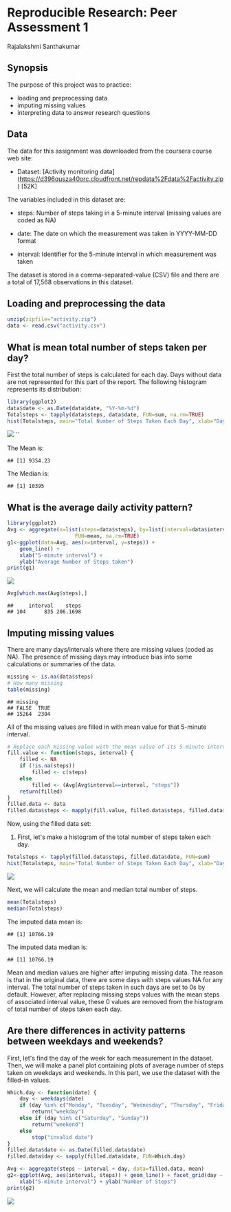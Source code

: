# Reproducible Research: Peer Assessment 1
Rajalakshmi Santhakumar  
## Synopsis

The purpose of this project was to practice:

- loading and preprocessing data
- imputing missing values
- interpreting data to answer research questions

## Data

The data for this assignment was downloaded from the coursera course web site:

- Dataset: [Activity monitoring data] (https://d396qusza40orc.cloudfront.net/repdata%2Fdata%2Factivity.zip) [52K]

The variables included in this dataset are:

- steps: Number of steps taking in a 5-minute interval (missing values are coded as NA)

- date: The date on which the measurement was taken in YYYY-MM-DD format

- interval: Identifier for the 5-minute interval in which measurement was taken

The dataset is stored in a comma-separated-value (CSV) file and there are a total of 17,568 observations in this dataset.

## Loading and preprocessing the data


```r
unzip(zipfile="activity.zip")
data <- read.csv("activity.csv")
```

## What is mean total number of steps taken per day?

First the total number of steps is calculated for each day.  Days without data are not represented for this part of the report. The following histogram represents its distribution:


```r
library(ggplot2)
data$date <- as.Date(data$date, "%Y-%m-%d")
Totalsteps <- tapply(data$steps, data$date, FUN=sum, na.rm=TRUE)
hist(Totalsteps, main="Total Number of Steps Taken Each Day", xlab="Day", col="blue")
```

![](PA1_template_files/figure-html/unnamed-chunk-2-1.png)<!-- -->
``

The Mean is: 

```
## [1] 9354.23
```

The Median is:

```
## [1] 10395
```

## What is the average daily activity pattern?


```r
library(ggplot2)
Avg <- aggregate(x=list(steps=data$steps), by=list(interval=data$interval),
                      FUN=mean, na.rm=TRUE)
g1<-ggplot(data=Avg, aes(x=interval, y=steps)) +
    geom_line() +
    xlab("5-minute interval") +
    ylab("Average Number of Steps taken")
print(g1)
```

![](PA1_template_files/figure-html/unnamed-chunk-5-1.png)<!-- -->

```r
Avg[which.max(Avg$steps),]
```

```
##     interval    steps
## 104      835 206.1698
```

## Imputing missing values

There are many days/intervals where there are missing values (coded as NA). The presence of missing days may introduce bias into some calculations or summaries of the data.


```r
missing <- is.na(data$steps)
# How many missing
table(missing)
```

```
## missing
## FALSE  TRUE 
## 15264  2304
```
All of the missing values are filled in with mean value for that 5-minute interval.


```r
# Replace each missing value with the mean value of its 5-minute interval
fill.value <- function(steps, interval) {
    filled <- NA
    if (!is.na(steps))
        filled <- c(steps)
    else
        filled <- (Avg[Avg$interval==interval, "steps"])
    return(filled)
}
filled.data <- data
filled.data$steps <- mapply(fill.value, filled.data$steps, filled.data$interval)
```

Now, using the filled data set: 

1. First, let's make a histogram of the total number of steps taken each day. 


```r
Totalsteps <- tapply(filled.data$steps, filled.data$date, FUN=sum)
hist(Totalsteps, main="Total Number of Steps Taken Each Day", xlab="Day", col="blue")
```

![](PA1_template_files/figure-html/unnamed-chunk-8-1.png)<!-- -->

Next, we will calculate the mean and median total number of steps.

```r
mean(Totalsteps)
median(Totalsteps)
```

The imputed data mean  is: 

```
## [1] 10766.19
```

The imputed data median is: 

```
## [1] 10766.19
```

Mean and median values are higher after imputing missing data. The reason is that in the original data, there are some days with steps values NA for any interval. The total number of steps taken in such days are set to 0s by default. However, after replacing missing steps values with the mean steps of associated interval value, these 0 values are removed from the histogram of total number of steps taken each day.

## Are there differences in activity patterns between weekdays and weekends?

First, let's find the day of the week for each measurement in the dataset. Then, we will make a panel plot containing plots of average number of steps taken on weekdays and weekends. In this part, we use the dataset with the filled-in values.


```r
Which.day <- function(date) {
    day <- weekdays(date)
    if (day %in% c("Monday", "Tuesday", "Wednesday", "Thursday", "Friday"))
        return("weekday")
    else if (day %in% c("Saturday", "Sunday"))
        return("weekend")
    else
        stop("invalid date")
}
filled.data$date <- as.Date(filled.data$date)
filled.data$day <- sapply(filled.data$date, FUN=Which.day)

Avg <- aggregate(steps ~ interval + day, data=filled.data, mean)
g2<-ggplot(Avg, aes(interval, steps)) + geom_line() + facet_grid(day ~ .) +
    xlab("5-minute interval") + ylab("Number of Steps")
print(g2)
```

![](PA1_template_files/figure-html/unnamed-chunk-11-1.png)<!-- -->
